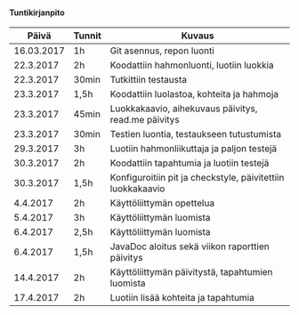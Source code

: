 ﻿#### Tuntikirjanpito

Päivä | Tunnit | Kuvaus
--------------- | ----- | ------
16.03.2017 | 1h | Git asennus, repon luonti
22.3.2017 | 2h | Koodattiin hahmonluonti, luotiin luokkia
22.3.2017 | 30min | Tutkittiin testausta
23.3.2017 | 1,5h | Koodattiin luolastoa, kohteita ja hahmoja
23.3.2017 | 45min | Luokkakaavio, aihekuvaus päivitys, read.me päivitys
23.3.2017 | 30min | Testien luontia, testaukseen tutustumista
29.3.2017 | 3h | Luotiin hahmonliikuttaja ja paljon testejä
30.3.2017 | 2h | Koodattiin tapahtumia ja luotiin testejä
30.3.2017 | 1,5h | Konfiguroitiin pit ja checkstyle, päivitettiin luokkakaavio
4.4.2017 | 2h | Käyttöliittymän opettelua
5.4.2017 | 3h | Käyttöliittymän luomista
6.4.2017 | 2,5h | Käyttöliittymän luomista
6.4.2017 | 1,5h | JavaDoc aloitus sekä viikon raporttien päivitys
14.4.2017 | 2h | Käyttöliittymän päivitystä, tapahtumien luomista
17.4.2017 | 2h | Luotiin lisää kohteita ja tapahtumia
